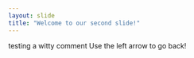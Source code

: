 ```yaml
---
layout: slide
title: "Welcome to our second slide!"
---
```

testing a witty comment
Use the left arrow to go back!
